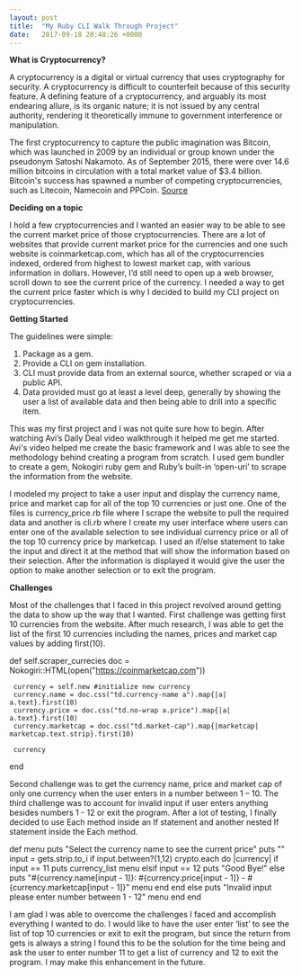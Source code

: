 ```yaml
---
layout: post
title:  "My Ruby CLI Walk Through Project"
date:   2017-09-18 20:48:26 +0000
---
```


**What is Cryptocurrency?**

A cryptocurrency is a digital or virtual currency that uses cryptography for security. A cryptocurrency is difficult to counterfeit because of this security feature. A defining feature of a cryptocurrency, and arguably its most endearing allure, is its organic nature; it is not issued by any central authority, rendering it theoretically immune to government interference or manipulation.

The first cryptocurrency to capture the public imagination was Bitcoin, which was launched in 2009 by an individual or group known under the pseudonym Satoshi Nakamoto. As of September 2015, there were over 14.6 million bitcoins in circulation with a total market value of $3.4 billion. Bitcoin's success has spawned a number of competing cryptocurrencies, such as Litecoin, Namecoin and PPCoin.
<a href="http://www.investopedia.com/terms/c/cryptocurrency.asp">Source</a>

**Deciding on a topic**

I hold a few cryptocurrencies and I wanted an easier way to be able to see the current market price of those cryptocurrencies. There are a lot of websites that provide current market price for the currencies  and one such website is coinmarketcap.com, which has all of the cryptocurrencies indexed, ordered from highest to lowest market cap, with various information in dollars. However, I’d still need to open up a web browser, scroll down to see the current price of the currency. I needed a way to get the current price faster which is why I decided to build my CLI project on cryptocurrencies.

**Getting Started**

The guidelines were simple:
1. Package as a gem.
2. Provide a CLI on gem installation.
3. CLI must provide data from an external source, whether scraped or via a public API.
4. Data provided must go at least a level deep, generally by showing the user a list of available data and then being able to drill into a specific item.

This was my first project and I was not quite sure how to begin. After watching Avi’s Daily Deal video walkthrough it helped me get me started. Avi's video helped me create the basic framework and I was able to see the methodology behind creating a program from scratch. I used gem bundler to create a gem, Nokogiri ruby gem and Ruby’s built-in ‘open-uri’ to scrape the information from the website.

I modeled my project to take a user input and display the currency name, price and market cap for all of the top 10 currencies or just one. One of the files is currency_price.rb file where I scrape the website to pull the required data and another is cli.rb where I create my user interface where users can enter one of the available selection to see individual currency price or all of the top 10 currency price by marketcap. I used an if/else statement to take the input and direct it at the method that will show the information based on their selection. After the information is displayed it would give the user the option to make another selection or to exit the program.

**Challenges**

Most of the challenges that I faced in this project revolved around getting the data to show up the way that I wanted. First challenge was getting first 10 currencies from the website. After much research, I was able to get the list of the first 10 currencies including the names, prices and market cap values by adding first(10).

def self.scraper_currecies
     doc = Nokogiri::HTML(open("https://coinmarketcap.com"))

     currency = self.new #initialize new currency
     currency.name = doc.css("td.currency-name a").map{|a| a.text}.first(10)
     currency.price = doc.css("td.no-wrap a.price").map{|a| a.text}.first(10)
     currency.marketcap = doc.css("td.market-cap").map{|marketcap| marketcap.text.strip}.first(10)

     currency
   end

Second challenge was to get the currency name, price and market cap of only one currency when the user enters in a number between 1 – 10. The third challenge was to account for invalid input if user enters anything besides numbers 1 - 12 or exit the program. After a lot of testing, I finally decided to use Each method inside an If statement and another nested If statement inside the Each method.

def menu
    puts "Select the currency name to see the current price"
    puts ""
    input = gets.strip.to_i
    if input.between?(1,12)
      crypto.each do |currency|
        if input == 11
          puts currency_list
          menu
        elsif input == 12
          puts "Good Bye!"
        else
          puts "#{currency.name[input - 1]}: #{currency.price[input - 1]} - #{currency.marketcap[input - 1]}"
          menu
        end
      end
    else
      puts "Invalid input please enter number between 1 - 12"
      menu
    end
  end

I am glad I was able to overcome the challenges I faced and accomplish everything I wanted to do. I would like to have the user enter ‘list’ to see the list of top 10 currencies or exit to exit the program, but since the return from gets is always a string I found this to be the solution for the time being and ask the user to enter number 11 to get a list of currency and 12 to exit the program. I may make this enhancement in the future.


